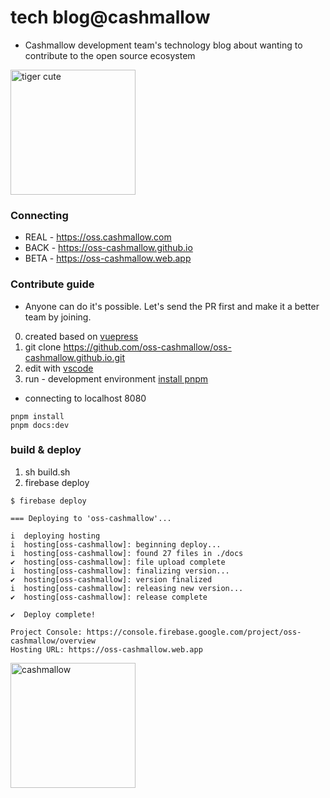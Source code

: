 # tech blog@cashmallow
- Cashmallow development team's technology blog about wanting to contribute to the open source ecosystem

<img src="https://oss-cashmallow.github.io/images/tiger-cute.svg" alt="tiger cute" style="width:200px;"/>

### Connecting
- REAL - https://oss.cashmallow.com
- BACK - https://oss-cashmallow.github.io
- BETA - https://oss-cashmallow.web.app

### Contribute guide
- Anyone can do it's possible. Let's send the PR first and make it a better team by joining.

0. created based on [vuepress](https://v2.vuepress.vuejs.org/)
1. git clone https://github.com/oss-cashmallow/oss-cashmallow.github.io.git
2. edit with [vscode](https://code.visualstudio.com/)
3. run - development environment [install pnpm](https://pnpm.io/installation)
- connecting to localhost 8080
```
pnpm install
pnpm docs:dev
```

### build & deploy
1. sh build.sh
2. firebase deploy
```
$ firebase deploy

=== Deploying to 'oss-cashmallow'...

i  deploying hosting
i  hosting[oss-cashmallow]: beginning deploy...
i  hosting[oss-cashmallow]: found 27 files in ./docs
✔  hosting[oss-cashmallow]: file upload complete
i  hosting[oss-cashmallow]: finalizing version...
✔  hosting[oss-cashmallow]: version finalized
i  hosting[oss-cashmallow]: releasing new version...
✔  hosting[oss-cashmallow]: release complete

✔  Deploy complete!

Project Console: https://console.firebase.google.com/project/oss-cashmallow/overview
Hosting URL: https://oss-cashmallow.web.app
```

<img src="https://oss-cashmallow.github.io/images/hero.png" alt="cashmallow" style="width:200px;"/>
